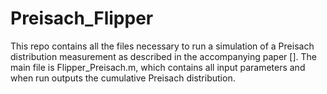 # Preisach_Flipper
This repo contains all the files necessary to run a simulation of a Preisach distribution measurement as described in the accompanying paper [].
The main file is Flipper_Preisach.m, which contains all input parameters and when run outputs the cumulative Preisach distribution.
